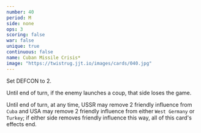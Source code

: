 ```yaml
---
number: 40
period: M
side: none
ops: 3
scoring: false
war: false
unique: true
continuous: false
name: Cuban Missile Crisis*
image: "https://twistrug.jjt.io/images/cards/040.jpg"
---
```

Set DEFCON to 2.

Until end of turn, if the enemy launches a coup, that side loses the game.

Until end of turn, at any time, USSR may remove 2 friendly influence from `Cuba` and USA may remove 2 friendly influence from either `West Germany` or `Turkey`; if either side removes friendly influence this way, all of this card's effects end.

